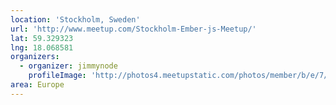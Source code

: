 ```yaml
---
location: 'Stockholm, Sweden'
url: 'http://www.meetup.com/Stockholm-Ember-js-Meetup/'
lat: 59.329323
lng: 18.068581
organizers:
  - organizer: jimmynode
    profileImage: 'http://photos4.meetupstatic.com/photos/member/b/e/7/0/thumb_246288752.jpeg'
area: Europe
---
```


